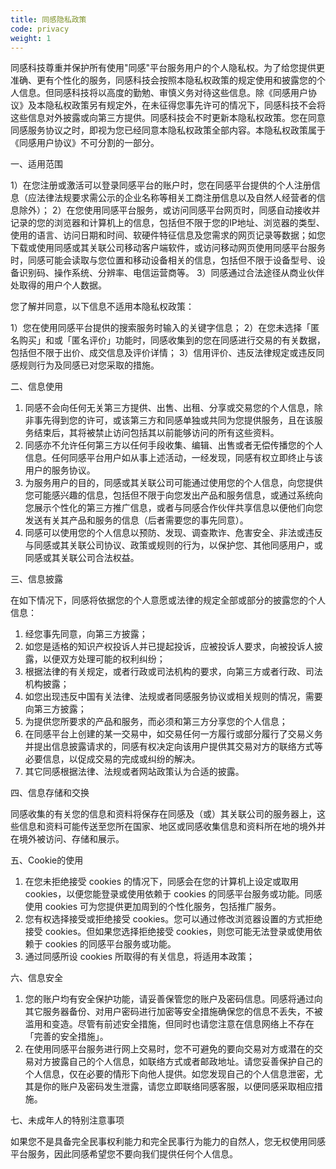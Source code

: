 ```yaml
---
title: 同感隐私政策
code: privacy
weight: 1
---
```


同感科技尊重并保护所有使用"同感"平台服务用户的个人隐私权。为了给您提供更准确、更有个性化的服务，同感科技会按照本隐私权政策的规定使用和披露您的个人信息。但同感科技将以高度的勤勉、审慎义务对待这些信息。除《同感用户协议》及本隐私权政策另有规定外，在未征得您事先许可的情况下，同感科技不会将这些信息对外披露或向第三方提供。同感科技会不时更新本隐私权政策。您在同意同感服务协议之时，即视为您已经同意本隐私权政策全部内容。本隐私权政策属于《同感用户协议》不可分割的一部分。

一、适用范围

1）在您注册或激活可以登录同感平台的账户时，您在同感平台提供的个人注册信息（应法律法规要求需公示的企业名称等相关工商注册信息以及自然人经营者的信息除外）； 
2）在您使用同感平台服务，或访问同感平台网页时，同感自动接收并记录的您的浏览器和计算机上的信息，包括但不限于您的IP地址、浏览器的类型、使用的语言、访问日期和时间、软硬件特征信息及您需求的网页记录等数据；如您下载或使用同感或其关联公司移动客户端软件，或访问移动网页使用同感平台服务时，同感可能会读取与您位置和移动设备相关的信息，包括但不限于设备型号、设备识别码、操作系统、分辨率、电信运营商等。
3）同感通过合法途径从商业伙伴处取得的用户个人数据。

您了解并同意，以下信息不适用本隐私权政策：

1）您在使用同感平台提供的搜索服务时输入的关键字信息；
2）在您未选择「匿名购买」和或「匿名评价」功能时，同感收集到的您在同感进行交易的有关数据，包括但不限于出价、成交信息及评价详情；
3）信用评价、违反法律规定或违反同感规则行为及同感已对您采取的措施。

二、信息使用

1) 同感不会向任何无关第三方提供、出售、出租、分享或交易您的个人信息，除非事先得到您的许可，或该第三方和同感单独或共同为您提供服务，且在该服务结束后，其将被禁止访问包括其以前能够访问的所有这些资料。
2) 同感亦不允许任何第三方以任何手段收集、编辑、出售或者无偿传播您的个人信息。任何同感平台用户如从事上述活动，一经发现，同感有权立即终止与该用户的服务协议。
3) 为服务用户的目的，同感或其关联公司可能通过使用您的个人信息，向您提供您可能感兴趣的信息，包括但不限于向您发出产品和服务信息，或通过系统向您展示个性化的第三方推广信息，或者与同感合作伙伴共享信息以便他们向您发送有关其产品和服务的信息（后者需要您的事先同意）。
4) 同感可以使用您的个人信息以预防、发现、调查欺诈、危害安全、非法或违反与同感或其关联公司协议、政策或规则的行为，以保护您、其他同感用户，或同感或其关联公司合法权益。

三、信息披露

在如下情况下，同感将依据您的个人意愿或法律的规定全部或部分的披露您的个人信息：
1) 经您事先同意，向第三方披露；
2) 如您是适格的知识产权投诉人并已提起投诉，应被投诉人要求，向被投诉人披露，以便双方处理可能的权利纠纷；
3) 根据法律的有关规定，或者行政或司法机构的要求，向第三方或者行政、司法机构披露；
4) 如您出现违反中国有关法律、法规或者同感服务协议或相关规则的情况，需要向第三方披露；
5) 为提供您所要求的产品和服务，而必须和第三方分享您的个人信息；
6) 在同感平台上创建的某一交易中，如交易任何一方履行或部分履行了交易义务并提出信息披露请求的，同感有权决定向该用户提供其交易对方的联络方式等必要信息，以促成交易的完成或纠纷的解决。
7) 其它同感根据法律、法规或者网站政策认为合适的披露。

四、信息存储和交换

同感收集的有关您的信息和资料将保存在同感及（或）其关联公司的服务器上，这些信息和资料可能传送至您所在国家、地区或同感收集信息和资料所在地的境外并在境外被访问、存储和展示。

五、Cookie的使用

1) 在您未拒绝接受 cookies 的情况下，同感会在您的计算机上设定或取用 cookies，以便您能登录或使用依赖于 cookies 的同感平台服务或功能。同感使用 cookies 可为您提供更加周到的个性化服务，包括推广服务。
2) 您有权选择接受或拒绝接受 cookies。您可以通过修改浏览器设置的方式拒绝接受 cookies。但如果您选择拒绝接受 cookies，则您可能无法登录或使用依赖于 cookies 的同感平台服务或功能。 
3) 通过同感所设 cookies 所取得的有关信息，将适用本政策；

六、信息安全

1) 您的账户均有安全保护功能，请妥善保管您的账户及密码信息。同感将通过向其它服务器备份、对用户密码进行加密等安全措施确保您的信息不丢失，不被滥用和变造。尽管有前述安全措施，但同时也请您注意在信息网络上不存在「完善的安全措施」。
2) 在使用同感平台服务进行网上交易时，您不可避免的要向交易对方或潜在的交易对方披露自己的个人信息，如联络方式或者邮政地址。请您妥善保护自己的个人信息，仅在必要的情形下向他人提供。如您发现自己的个人信息泄密，尤其是你的账户及密码发生泄露，请您立即联络同感客服，以便同感采取相应措施。  

七、未成年人的特别注意事项

如果您不是具备完全民事权利能力和完全民事行为能力的自然人，您无权使用同感平台服务，因此同感希望您不要向我们提供任何个人信息。
